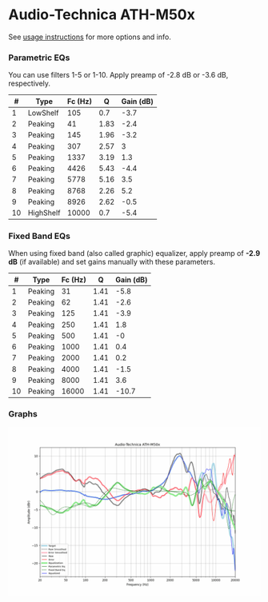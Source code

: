 # Audio-Technica ATH-M50x
See [usage instructions](https://github.com/jaakkopasanen/AutoEq#usage) for more options and info.

### Parametric EQs
You can use filters 1-5 or 1-10. Apply preamp of -2.8 dB or -3.6 dB, respectively.

|   # | Type      |   Fc (Hz) |    Q |   Gain (dB) |
|-----|-----------|-----------|------|-------------|
|   1 | LowShelf  |       105 | 0.7  |        -3.7 |
|   2 | Peaking   |        41 | 1.83 |        -2.4 |
|   3 | Peaking   |       145 | 1.96 |        -3.2 |
|   4 | Peaking   |       307 | 2.57 |         3   |
|   5 | Peaking   |      1337 | 3.19 |         1.3 |
|   6 | Peaking   |      4426 | 5.43 |        -4.4 |
|   7 | Peaking   |      5778 | 5.16 |         3.5 |
|   8 | Peaking   |      8768 | 2.26 |         5.2 |
|   9 | Peaking   |      8926 | 2.62 |        -0.5 |
|  10 | HighShelf |     10000 | 0.7  |        -5.4 |

### Fixed Band EQs
When using fixed band (also called graphic) equalizer, apply preamp of **-2.9 dB** (if available) and set gains manually with these parameters.

|   # | Type    |   Fc (Hz) |    Q |   Gain (dB) |
|-----|---------|-----------|------|-------------|
|   1 | Peaking |        31 | 1.41 |        -5.8 |
|   2 | Peaking |        62 | 1.41 |        -2.6 |
|   3 | Peaking |       125 | 1.41 |        -3.9 |
|   4 | Peaking |       250 | 1.41 |         1.8 |
|   5 | Peaking |       500 | 1.41 |        -0   |
|   6 | Peaking |      1000 | 1.41 |         0.4 |
|   7 | Peaking |      2000 | 1.41 |         0.2 |
|   8 | Peaking |      4000 | 1.41 |        -1.5 |
|   9 | Peaking |      8000 | 1.41 |         3.6 |
|  10 | Peaking |     16000 | 1.41 |       -10.7 |

### Graphs
![](./Audio-Technica%20ATH-M50x.png)
